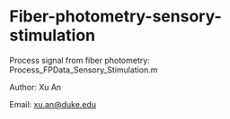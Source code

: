 # Fiber-photometry-sensory-stimulation

Process signal from fiber photometry: Process_FPData_Sensory_Stimulation.m

Author: Xu An

Email: xu.an@duke.edu
